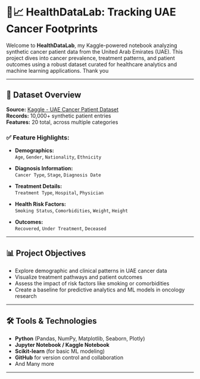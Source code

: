 # 🔬📈 HealthDataLab: Tracking UAE Cancer Footprints 

Welcome to **HealthDataLab**, my Kaggle-powered notebook analyzing synthetic cancer patient data from the United Arab Emirates (UAE). This project dives into cancer prevalence, treatment patterns, and patient outcomes using a robust dataset curated for healthcare analytics and machine learning applications.
Thank you

---

## 📂 Dataset Overview

**Source:** [Kaggle - UAE Cancer Patient Dataset](https://www.kaggle.com/)  
**Records:** 10,000+ synthetic patient entries  
**Features:** 20 total, across multiple categories

### ✅ Feature Highlights:
- **Demographics:**  
  `Age`, `Gender`, `Nationality`, `Ethnicity`

- **Diagnosis Information:**  
  `Cancer Type`, `Stage`, `Diagnosis Date`

- **Treatment Details:**  
  `Treatment Type`, `Hospital`, `Physician`

- **Health Risk Factors:**  
  `Smoking Status`, `Comorbidities`, `Weight`, `Height`

- **Outcomes:**  
  `Recovered`, `Under Treatment`, `Deceased`

---

## 📊 Project Objectives

- Explore demographic and clinical patterns in UAE cancer data
- Visualize treatment pathways and patient outcomes
- Assess the impact of risk factors like smoking or comorbidities
- Create a baseline for predictive analytics and ML models in oncology research

---

## 🛠️ Tools & Technologies

- **Python** (Pandas, NumPy, Matplotlib, Seaborn, Plotly)
- **Jupyter Notebook / Kaggle Notebook**
- **Scikit-learn** (for basic ML modeling)
- **GitHub** for version control and collaboration
- And Many more

---
